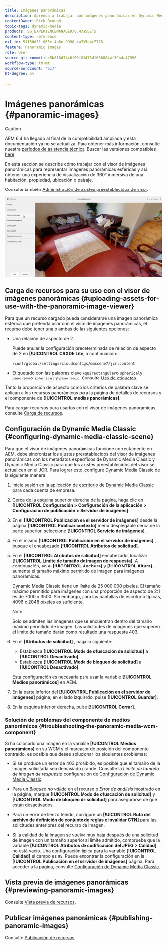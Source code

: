 ```yaml
---
title: Imágenes panorámicas
description: Aprenda a trabajar con imágenes panorámicas en Dynamic Media.
contentOwner: Rick Brough
topic-tags: dynamic-media
products: SG_EXPERIENCEMANAGER/6.4/ASSETS
content-type: reference
exl-id: 51150d51-865e-4b8e-9990-ca755e4c7778
feature: Panoramic Images
role: User
source-git-commit: c5b816d74c6f02f85476d16868844f39b4c47996
workflow-type: tm+mt
source-wordcount: '617'
ht-degree: 5%

---
```


# Imágenes panorámicas {#panoramic-images}

>[!CAUTION]
>
>AEM 6.4 ha llegado al final de la compatibilidad ampliada y esta documentación ya no se actualiza. Para obtener más información, consulte nuestra [períodos de asistencia técnica](https://helpx.adobe.com/es/support/programs/eol-matrix.html). Buscar las versiones compatibles [here](https://experienceleague.adobe.com/docs/).

En esta sección se describe cómo trabajar con el visor de imágenes panorámicas para representar imágenes panorámicas esféricas y así obtener una experiencia de visualización de 360° inmersiva de una habitación, propiedad, ubicación o paisaje.

Consulte también [Administración de ajustes preestablecidos de visor](managing-viewer-presets.md).

![panoramic-image2](assets/panoramic-image2.png)

## Carga de recursos para su uso con el visor de imágenes panorámicas {#uploading-assets-for-use-with-the-panoramic-image-viewer}

Para que un recurso cargado pueda considerarse una imagen panorámica esférica que pretenda usar con el visor de imágenes panorámicas, el recurso debe tener una o ambas de las siguientes opciones:

* Una relación de aspecto de 2.

   Puede anular la configuración predeterminada de relación de aspecto de 2 en **[!UICONTROL CRXDE Lite]** a continuación:

   `/conf/global/settings/cloudconfigs/dmscene7/jcr:content`

* Etiquetado con las palabras clave `equirectangular`o `spherical`y `panorama`o `spherical` y `panoramic`. Consulte [Uso de etiquetas](/help/sites-authoring/tags.md).

Tanto la proporción de aspecto como los criterios de palabra clave se aplican a los recursos panorámicos para la página de detalles de recursos y el componente de **[!UICONTROL medios panorámicas]**.

Para cargar recursos para usarlos con el visor de imágenes panorámicas, consulte [Carga de recursos](managing-assets-touch-ui.md#uploading-assets).

## Configuración de Dynamic Media Classic {#configuring-dynamic-media-classic-scene}

Para que el visor de imágenes panorámicas funcione correctamente en AEM, debe sincronizar los ajustes preestablecidos del visor de imágenes panorámicas con los metadatos específicos de Dynamic Media Classic y Dynamic Media Classic para que los ajustes preestablecidos del visor se actualicen en el JCR. Para lograr esto, configure Dynamic Media Classic de la siguiente manera:

1. [Inicie sesión en la aplicación de escritorio de Dynamic Media Classic](https://experienceleague.adobe.com/docs/dynamic-media-classic/using/intro/dynamic-media-classic-desktop-app.html#system-requirements-dmc-app) para cada cuenta de empresa.

1. Cerca de la esquina superior derecha de la página, haga clic en **[!UICONTROL Configuración > Configuración de la aplicación > Configuración de publicación > Servidor de imágenes]**.
1. En el **[!UICONTROL Publicación en el servidor de imágenes]** desde la página **[!UICONTROL Publicar contexto]** menú desplegable cerca de la parte superior, seleccione **[!UICONTROL Servicio de imágenes]**.

1. En el mismo **[!UICONTROL Publicación en el servidor de imágenes]** , busque el encabezado **[!UICONTROL Atributos de solicitud]**.
1. En el **[!UICONTROL Atributos de solicitud]** encabezado, localizar **[!UICONTROL Límite de tamaño de imagen de respuesta]**. A continuación, en el **[!UICONTROL Anchura]** y **[!UICONTROL Altura]** , aumente el tamaño máximo permitido de imagen para imágenes panorámicas.

   Dynamic Media Classic tiene un límite de 25 000 000 píxeles. El tamaño máximo permitido para imágenes con una proporción de aspecto de 2:1 es de 7000 x 3500. Sin embargo, para las pantallas de escritorio típicas, 4096 x 2048 píxeles es suficiente.

   >[!NOTE]
   >
   >Solo se admiten las imágenes que se encuentran dentro del tamaño máximo permitido de imagen. Las solicitudes de imágenes que superen el límite de tamaño darán como resultado una respuesta 403.

1. En el **[Atributos de solicitud]** , haga lo siguiente:

   * Establezca **[!UICONTROL Modo de ofuscación de solicitud]** a **[!UICONTROL Desactivado]**.
   * Establezca **[!UICONTROL Modo de bloqueo de solicitud]** a **[!UICONTROL Desactivado]**.

   Esta configuración es necesaria para usar la variable **[!UICONTROL Medios panorámicos]** en AEM.

1. En la parte inferior del **[!UICONTROL Publicación en el servidor de imágenes]** página, en el lado izquierdo, pulse **[!UICONTROL Guardar]**.

1. En la esquina inferior derecha, pulse **[!UICONTROL Cerrar]**.

### Solución de problemas del componente de medios panorámicos {#troubleshooting-the-panoramic-media-wcm-component}

Si ha colocado una imagen en la variable **[!UICONTROL Medios panorámicos]** en su WCM y el marcador de posición del componente contraído, es posible que desee solucionar los siguientes problemas:

* Si se produce un error de 403 prohibido, es posible que el tamaño de la imagen solicitada sea demasiado grande. Consulte la *Límite de tamaño de imagen de respuesta* configuración de [Configuración de Dynamic Media Classic](#configuring-dynamic-media-classic-scene).

* Para un *Bloqueo no válido* en el recurso o *Error de análisis* mostrado en la página, marque **[!UICONTROL Modo de ofuscación de solicitud]** y **[!UICONTROL Modo de bloqueo de solicitud]** para asegurarse de que están desactivados.
* Para un error de lienzo teñido, configure un **[!UICONTROL Ruta del archivo de definición de conjunto de reglas e invalidar CTN]** para las solicitudes anteriores del recurso de imagen.
* Si la calidad de la imagen se vuelve muy baja después de una solicitud de imagen con un tamaño superior al límite admitido, compruebe que la variable **[!UICONTROL Atributos de codificación del JPEG > Calidad]** no está vacío. Una configuración típica para la variable **[!UICONTROL Calidad]** el campo es `95`. Puede encontrar la configuración en la **[!UICONTROL Publicación en el servidor de imágenes]** página. Para acceder a la página, consulte [Configuración de Dynamic Media Classic](#configuring-dynamic-media-classic-scene).

## Vista previa de imágenes panorámicas {#previewing-panoramic-images}

Consulte [Vista previa de recursos](previewing-assets.md).

## Publicar imágenes panorámicas {#publishing-panoramic-images}

Consulte [Publicación de recursos](publishing-dynamicmedia-assets.md).
